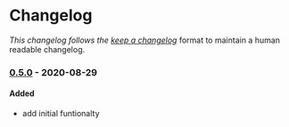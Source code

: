 # Changelog

_This changelog follows the [keep a changelog][keep-a-changelog]_ format to maintain a human readable changelog.

### [0.5.0][v0.5.0] - 2020-08-29

#### Added

- add initial funtionalty

[v0.5.0]: https://github.com/typestack/class-transformer/compare/7e5783e748f9209687b0c1b7308e77be676af924...v0.5.0
[keep-a-changelog]: https://keepachangelog.com/en/1.0.0/
